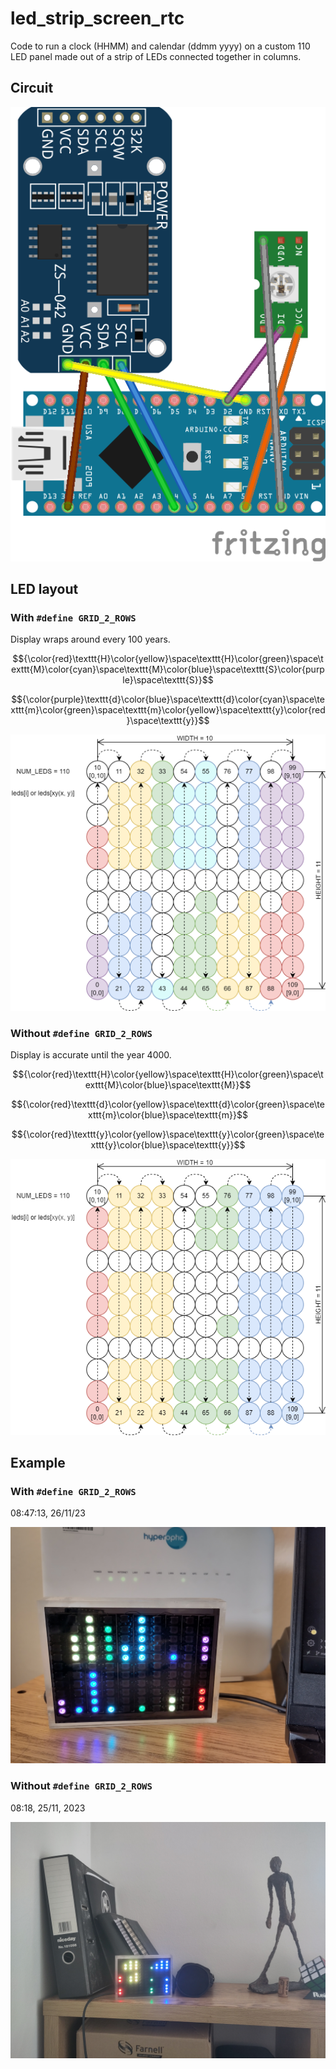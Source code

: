 # led_strip_screen_rtc

Code to run a clock (HHMM) and calendar (ddmm yyyy) on a custom 110 LED panel made out of a strip of LEDs connected together in columns.

## Circuit

![Circuit](img/led_strip_screen_rtc.png)

## LED layout

### With ${\texttt{\#define GRID\_2\_ROWS}}$

Display wraps around every 100 years.

$${\color{red}\texttt{H}\color{yellow}\space\texttt{H}\color{green}\space\texttt{M}\color{cyan}\space\texttt{M}\color{blue}\space\texttt{S}\color{purple}\space\texttt{S}}$$

$${\color{purple}\texttt{d}\color{blue}\space\texttt{d}\color{cyan}\space\texttt{m}\color{green}\space\texttt{m}\color{yellow}\space\texttt{y}\color{red}\space\texttt{y}}$$

![LED layout 2 rows](img/LED_layout_2_rows.drawio.png)

### Without ${\texttt{\#define GRID\_2\_ROWS}}$

Display is accurate until the year 4000.

$${\color{red}\texttt{H}\color{yellow}\space\texttt{H}\color{green}\space\texttt{M}\color{blue}\space\texttt{M}}$$

$${\color{red}\texttt{d}\color{yellow}\space\texttt{d}\color{green}\space\texttt{m}\color{blue}\space\texttt{m}}$$

$${\color{red}\texttt{y}\color{yellow}\space\texttt{y}\color{green}\space\texttt{y}\color{blue}\space\texttt{y}}$$

![LED layout 3 rows](img/LED_layout_3_rows.drawio.png)

## Example

### With ${\texttt{\#define GRID\_2\_ROWS}}$

08:47:13, 26/11/23

![Example 08:47:13 26/11/23](img/example_2023-26-11_08-47-13.jpg)

### Without ${\texttt{\#define GRID\_2\_ROWS}}$

08:18, 25/11, 2023

![Example 08:18 25/11 2023](img/example_2023-25-11_08-18.jpg)
